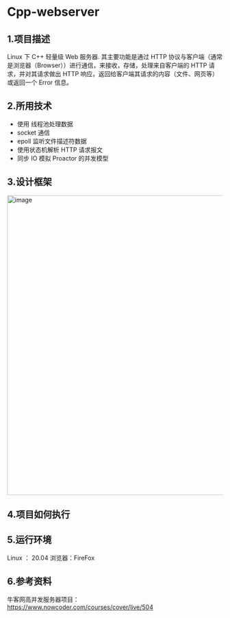 # Cpp-webserver

## 1.项目描述
Linux 下 C++ 轻量级 Web 服务器.
其主要功能是通过 HTTP 协议与客户端（通常是浏览器（Browser））进行通信，来接收，存储，处理来自客户端的 HTTP 请求，并对其请求做出 HTTP 响应，返回给客户端其请求的内容（文件、网页等）或返回一个 Error 信息。

## 2.所用技术
- 使用 线程池处理数据
- socket 通信
- epoll 监听文件描述符数据
- 使用状态机解析 HTTP 请求报文
- 同步 IO 模拟 Proactor 的并发模型


## 3.设计框架
<img width="699" alt="image" src="https://user-images.githubusercontent.com/22310531/153018656-0d1f891d-7bf4-430d-b01c-e04bab9b69e5.png">

## 4.项目如何执行


## 5.运行环境
Linux ： 20.04
浏览器：FireFox

## 6.参考资料
牛客网高并发服务器项目：https://www.nowcoder.com/courses/cover/live/504
